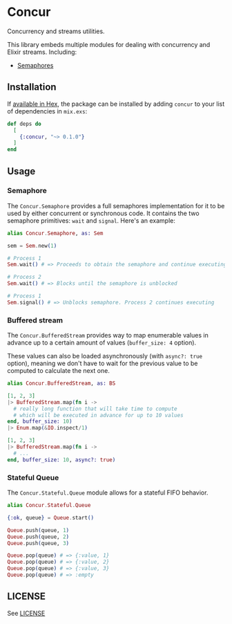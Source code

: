 # Concur

Concurrency and streams utilities.

This library embeds multiple modules for dealing with concurrency and
Elixir streams. Including:

* [Semaphores](lib/concur/semaphore.ex)

## Installation

If [available in Hex](https://hex.pm/docs/publish), the package can be installed
by adding `concur` to your list of dependencies in `mix.exs`:

```elixir
def deps do
  [
    {:concur, "~> 0.1.0"}
  ]
end
```

## Usage

### Semaphore

The `Concur.Semaphore` provides a full semaphores implementation for it to be
used by either concurrent or synchronous code. It contains the two semaphore
primitives: `wait` and `signal`. Here's an example:

```elixir
alias Concur.Semaphore, as: Sem

sem = Sem.new(1)

# Process 1
Sem.wait() # => Proceeds to obtain the semaphore and continue executing

# Process 2
Sem.wait() # => Blocks until the semaphore is unblocked

# Process 1
Sem.signal() # => Unblocks semaphore. Process 2 continues executing
```

### Buffered stream

The `Concur.BufferedStream` provides way to map enumerable values in advance up to a certain amount of values (`buffer_size: 4` option).

These values can also be loaded asynchronously (with `async?: true` option), meaning we don't have to wait for the previous value to be computed to calculate the next one.

```elixir
alias Concur.BufferedStream, as: BS

[1, 2, 3]
|> BufferedStream.map(fn i ->
  # really long function that will take time to compute
  # which will be executed in advance for up to 10 values
end, buffer_size: 10)
|> Enum.map(&IO.inspect/1)

[1, 2, 3]
|> BufferedStream.map(fn i ->
  # ...
end, buffer_size: 10, async?: true)
```

### Stateful Queue

The `Concur.Stateful.Queue` module allows for a stateful FIFO behavior.

```elixir
alias Concur.Stateful.Queue

{:ok, queue} = Queue.start()

Queue.push(queue, 1)
Queue.push(queue, 2)
Queue.push(queue, 3)

Queue.pop(queue) # => {:value, 1}
Queue.pop(queue) # => {:value, 2}
Queue.pop(queue) # => {:value, 3}
Queue.pop(queue) # => :empty
```

## LICENSE

See [LICENSE](LICENSE)

